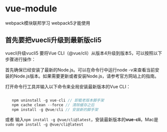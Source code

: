 # vue-module
webpack模块联邦学习 webpack5才能使用
## 首先要把vuecli升级到最新版cli5 

vuecli升级vucli5
要将Vue CLI（@vue/cli）从版本4升级到版本5，可以按照以下步骤进行操作：

首先确保已经安装了最新的Node.js。可以在命令行中运行node -v来查看当前安装的Node.js版本。如果需要更新或者安装Node.js，请参考官方网站上的指南。

打开命令行工具并输入以下命令来全局安装最新版本的Vue CLI：

 ```javascript

    npm uninstall -g vue-cli // 卸载老版本脚手架
    npm cache clean --force // 清除缓存之后
    npm install -g @vue/cli // 安装新的脚手架

 ```
或者
输入`npm install -g @vue/cli@latest`，安装最新版本的**vue-cli**，Mac是`sudo npm install -g @vue/cli@latest`